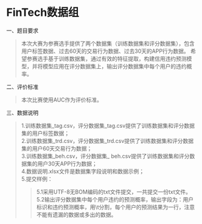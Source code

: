 # FinTech数据组
一、题目要求  
>本次大赛为参赛选手提供了两个数据集（训练数据集和评分数据集），包含用户标签数据、过去60天的交易行为数据、过去30天的APP行为数据。
希望参赛选手基于训练数据集，通过有效的特征提取，构建信用违约预测模型，并将模型应用在评分数据集上，输出评分数据集中每个用户的违约概率。  

二、评价标准  
>本次比赛使用AUC作为评价标准。  

三、数据说明  
>1.训练数据集_tag.csv，评分数据集_tag.csv提供了训练数据集和评分数据集的用户标签数据；  
>2.训练数据集_trd.csv，评分数据集_trd.csv提供了训练数据集和评分数据集的用户60天交易行为数据；  
>3.训练数据集_beh.csv，评分数据集_ beh.csv提供了训练数据集和评分数据集的用户30天APP行为数据；  
>4.数据说明.xlsx文件是数据集字段说明和数据示例；  
>5.提交样例：  
>>5.1采⽤UTF-8⽆BOM编码的txt⽂件提交，⼀共提交⼀份txt⽂件。  
>>5.2输出评分数据集中每个用户违约的预测概率，输出字段为：用户标识和违约预测概率，用\t分割，每个用户的预测结果为一行，注意不能有遗漏的数据或多出的数据。
